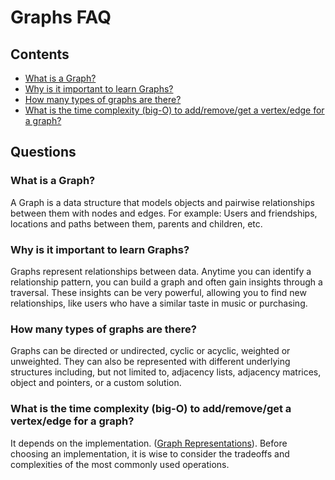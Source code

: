 # Graphs FAQ

## Contents

* [What is a Graph?](#q100)
* [Why is it important to learn Graphs?](#q101)
* [How many types of graphs are there?](#q102)
* [What is the time complexity (big-O) to add/remove/get a vertex/edge for a graph?](#q103)


## Questions

<a name="q100"></a>
### What is a Graph?
A Graph is a data structure that models objects and pairwise relationships between them with nodes and edges. For example: Users and friendships, locations and paths between them, parents and children, etc.

<a name="q101"></a>
### Why is it important to learn Graphs?
Graphs represent relationships between data. Anytime you can identify a relationship pattern, you can build a graph and often gain insights through a traversal. These insights can be very powerful, allowing you to find new relationships, like users who have a similar taste in music or purchasing.

<a name="q102"></a>
### How many types of graphs are there?
Graphs can be directed or undirected, cyclic or acyclic, weighted or unweighted. They can also be represented with different underlying structures including, but not limited to, adjacency lists, adjacency matrices, object and pointers, or a custom solution.

<a name="q103"></a>
### What is the time complexity (big-O) to add/remove/get a vertex/edge for a graph?
It depends on the implementation. ([Graph Representations](https://github.com/LambdaSchool/Graphs/tree/master/objectives/graph-representations)). Before choosing an implementation, it is wise to consider the tradeoffs and complexities of the most commonly used operations.
